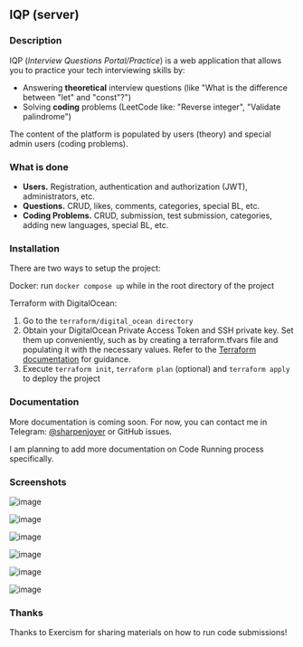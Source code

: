 ﻿## IQP (server)

### Description

IQP (*Interview Questions Portal/Practice*) is a web application that allows you to practice your tech interviewing skills by:
- Answering **theoretical** interview questions (like "What is the difference between "let" and "const"?")
- Solving **coding** problems (LeetCode like: "Reverse integer", "Validate palindrome")

The content of the platform is populated by users (theory) and special admin users (coding problems).  

### What is done

- **Users.** Registration, authentication and authorization (JWT), administrators, etc.
- **Questions.** CRUD, likes, comments, categories, special BL, etc.
- **Coding Problems.** CRUD, submission, test submission, categories, adding new languages, special BL, etc.

### Installation

There are two ways to setup the project:

Docker: run `docker compose up` while in the root directory of the project

Terraform with DigitalOcean: 
1) Go to the `terraform/digital_ocean directory`
2) Obtain your DigitalOcean Private Access Token and SSH private key. Set them up conveniently, such as by creating a terraform.tfvars file and populating it with the necessary values. Refer to the [Terraform documentation](https://registry.terraform.io/providers/terraform-redhat/rhcs/latest/docs/guides/terraform-vars) for guidance.
3) Execute `terraform init`, `terraform plan` (optional) and `terraform apply` to deploy the project


### Documentation

More documentation is coming soon. For now, you can contact me in Telegram: [@sharpenjoyer](https://t.me/sharpenjoyer) or GitHub issues.

I am planning to add more documentation on Code Running process specifically.

### Screenshots

![image](https://github.com/user-attachments/assets/eb8f6153-2b4b-4e46-9029-ec7d02b06c20)

![image](https://github.com/user-attachments/assets/60bfed99-dded-4529-980c-68bfbf9531a5)

![image](https://github.com/user-attachments/assets/4d52d436-3a63-47cb-bc51-52d43efd08aa)

![image](https://github.com/user-attachments/assets/23b8fff7-fc8f-4769-9231-ec5b387d6f33)

![image](https://github.com/user-attachments/assets/bcb66f59-f282-4666-8e31-fc3df0edfaf5)

![image](https://github.com/user-attachments/assets/9d222fc0-b283-4133-b3ca-d749fc3419e5)



### Thanks

Thanks to Exercism for sharing materials on how to run code submissions!
